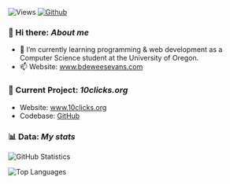 ![Views](https://komarev.com/ghpvc/?username=bdeweesevans&theme=vue)
[![Github](https://img.shields.io/github/followers/bdeweesevans?label=Follow&style=social&theme=vue)](https://github.com/bdeweesevans)

### 👋 Hi there: _About me_
- 🌱 I’m currently learning programming & web development as a Computer Science student at the University of Oregon.
- 📫 Website: <a href="https://www.bdeweesevans.com" target="_blank" rel="noopener noreferrer">www.bdeweesevans.com</a>

### 🧰 Current Project: _10clicks.org_
- Website: <a href="https://www.10cliks.org" target="_blank" rel="noopener noreferrer">www.10clicks.org</a>
- Codebase: <a href="https://www.github.com/bdeweesevans/10clicks.org" target="_blank" rel="noopener noreferrer">GitHub</a>

### 📊 Data: _My stats_
![GitHub Statistics](https://github-readme-stats.vercel.app/api?username=bdeweesevans&count_private=true&show_icons=true&theme=vue)

![Top Languages](https://github-readme-stats.vercel.app/api/top-langs/?username=bdeweesevans&hide=Batchfile&theme=vue&layout=compact&langs_count=10)

